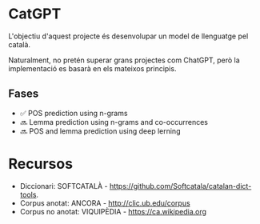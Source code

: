 # CatGPT
L'objectiu d'aquest projecte és desenvolupar un model de llenguatge pel català.

Naturalment, no pretén superar grans projectes com ChatGPT, però la implementació es basarà en els mateixos principis.

## Fases
- ✅ POS prediction using n-grams
- 🔜 Lemma prediction using n-grams and co-occurrences
- 🔜 POS and lemma prediction using deep lerning

# Recursos
- Diccionari: SOFTCATALÀ - https://github.com/Softcatala/catalan-dict-tools.
- Corpus anotat: ANCORA - http://clic.ub.edu/corpus
- Corpus no anotat: VIQUIPÈDIA - https://ca.wikipedia.org
